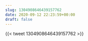 ```yaml
---
slug: 1304908646439157762
date: 2020-09-12 22:23:59+00:00
draft: false
---
```


{{< tweet 1304908646439157762 >}}
